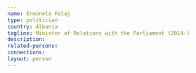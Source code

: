 ```yaml
---
name: Ermonela Felaj
type: politician
country: Albania
tagline: Minister of Relations with the Parliament (2014-)
description:
related-persons:
connections:
layout: person
---
```


